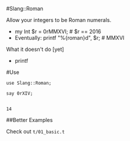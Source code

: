 #Slang::Roman

Allow your integers to be Roman numerals.

* my Int $r = 0rMMXVI; # $r == 2016
* Eventually: printf "%{roman}d", $r; # MMXVI

What it doesn't do [yet]

* printf

#Use

```perl6
use Slang::Roman;

say 0rXIV;
```

```Output:

14
```

##Better Examples

Check out ```t/01_basic.t```
